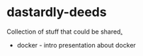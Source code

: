 # dastardly-deeds

Collection of stuff that could be shared[.](https://www.damninteresting.com/ghoulish-acts-dastardly-deeds/)

- docker - intro presentation about docker
